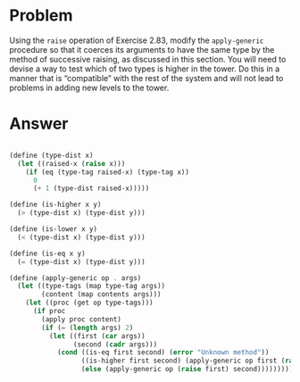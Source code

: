 # Problem
Using the `raise` operation of Exercise 2.83, modify the `apply-generic` procedure so that it coerces its arguments to have the same type by the method of successive raising, as discussed in this section. You will need to devise a way to test which of two types is higher in the tower. Do this in a manner that is “compatible” with the rest of the system and will not lead to problems in adding new levels to the tower.

# Answer

```scheme

(define (type-dist x)
  (let ((raised-x (raise x)))
    (if (eq (type-tag raised-x) (type-tag x))
      0
      (+ 1 (type-dist raised-x)))))

(define (is-higher x y)
  (> (type-dist x) (type-dist y)))

(define (is-lower x y)
  (< (type-dist x) (type-dist y)))

(define (is-eq x y)
  (= (type-dist x) (type-dist y)))

(define (apply-generic op . args)
  (let ((type-tags (map type-tag args))
        (content (map contents args)))
    (let ((proc (get op type-tags)))
      (if proc
        (apply proc content)
        (if (= (length args) 2)
          (let ((first (car args))
                (second (cadr args)))
            (cond ((is-eq first second) (error "Unknown method"))
                  ((is-higher first second) (apply-generic op first (raise second))
                  (else (apply-generic op (raise first) second))))))))))
```
